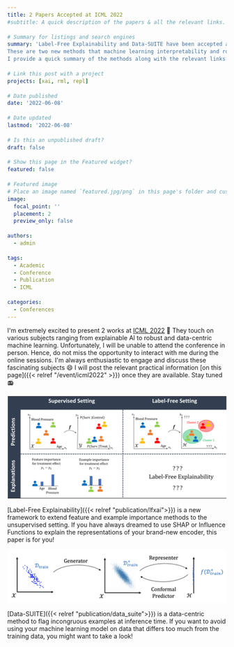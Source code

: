 ```yaml
---
title: 2 Papers Accepted at ICML 2022
#subtitle: A quick description of the papers & all the relevant links.

# Summary for listings and search engines
summary: 'Label-Free Explainability and Data-SUITE have been accepted at ICML 2022.
These are two new methods that machine learning interpretability and robustness.
I provide a quick summary of the methods along with the relevant links.'

# Link this post with a project
projects: [xai, rml, repl]

# Date published
date: '2022-06-08'

# Date updated
lastmod: '2022-06-08'

# Is this an unpublished draft?
draft: false

# Show this page in the Featured widget?
featured: false

# Featured image
# Place an image named `featured.jpg/png` in this page's folder and customize its options here.
image:
  focal_point: ''
  placement: 2
  preview_only: false

authors:
  - admin

tags:
  - Academic
  - Conference
  - Publication
  - ICML

categories:
  - Conferences
---
```


I'm extremely excited to present 2 works at [ICML 2022](https://icml.cc/Conferences/2022)  :tada:
They touch on various subjects ranging from explainable AI to robust and data-centric machine learning.
Unfortunately, I will be unable to attend the conference in person. Hence, do not miss the opportunity to interact with me during the online sessions. I'm always enthusiastic to engage and discuss these fascinating subjects :smile:
I will post the relevant practical information [on this page]({{< relref "/event/icml2022" >}}) once they are available. Stay tuned :radio:

![screen reader text](lfxai.png "Label-Free Explainability")


[Label-Free Explainability]({{< relref "publication/lfxai">}}) is a new framework to extend feature and example importance methods to the unsupervised setting. If you have always dreamed to use SHAP or Influence Functions to explain the representations of your brand-new encoder, this paper is for you!

![screen reader text](data-suite.png "Data-SUITE")

[Data-SUITE]({{< relref "publication/data_suite">}}) is a data-centric method to flag incongruous examples at inference time. If you want to avoid using your machine learning model on data that differs too much from the training data, you might want to take a look!
